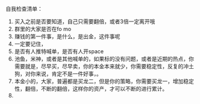 自我检查清单：

1. 买入之前是否要知道，自己只需要翻倍，或者3倍一定离开哦
2. 群里的大家是否在fo mo 
3. 赚钱的第一件事，是什么，是出金，这件事呢
4. 一定要记住，
5. 是否有人推特喊单，是否有人开space 
6. 池鱼，米神，或者是其他喊单的，如果标的没有问题，或者是近期的热点，你需要就是，尽早买，尽早卖，你的本金本来就少，你需要稳定性，反复的冲土狗，对你来说，肯定不是一件好事，。
7. 本金小的，大家，普遍都是买龙二，但是你的策略，你需要买龙一，增加稳定性，翻倍，不断的翻倍，这样你的资产，才可以不断的进行累计。
8. 

